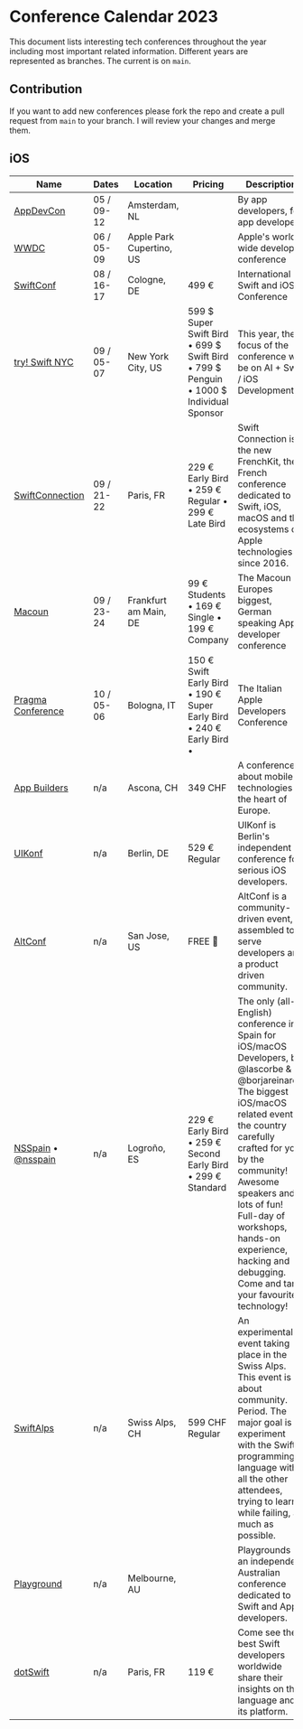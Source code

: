 # Conference Calendar 2023

This document lists interesting tech conferences throughout the year including most important related information. Different years are represented as branches. The current is on `main`.

## Contribution

If you want to add new conferences please fork the repo and create a pull request from `main` to your branch. I will review your changes and merge them.

## iOS

| Name                                                                     | Dates      | Location                 | Pricing                                                                               | Description                                                                                                                                                                                                                                                                                                                                      |
| ------------------------------------------------------------------------ | ---------- | ------------------------ | ------------------------------------------------------------------------------------- | ------------------------------------------------------------------------------------------------------------------------------------------------------------------------------------------------------------------------------------------------------------------------------------------------------------------------------------------------ |
| [AppDevCon](https://appdevcon.nl)                                        | 05 / 09-12 | Amsterdam, NL            |                                                                                       | By app developers, for app developers                                                                                                                                                                                                                                                                                                            |
| [WWDC](https://developer.apple.com/wwdc)                                 | 06 / 05-09 | Apple Park Cupertino, US |                                                                                       | Apple's world wide developer conference                                                                                                                                                                                                                                                                                                          |
| [SwiftConf](https://swiftconf.com/)                                      | 08 / 16-17 | Cologne, DE              | 499 €                                                                                 | International Swift and iOS Conference                                                                                                                                                                                                                                                                                                           | 
| [try! Swift NYC](https://www.tryswift.co/events/2023/nyc/)               | 09 / 05-07 | New York City, US        | 599 $ Super Swift Bird • 699 $ Swift Bird • 799 $ Penguin • 1000 $ Individual Sponsor | This year, the focus of the conference will be on AI + Swift / iOS Development.                                                                                                                                                                                                                                                                  |
| [SwiftConnection](https://swiftconnection.io)                            | 09 / 21-22 | Paris, FR                | 229 € Early Bird • 259 € Regular • 299 € Late Bird                                    | Swift Connection is the new FrenchKit, the French conference dedicated to Swift, iOS, macOS and the ecosystems of Apple technologies since 2016.                                                                                                                                                                                                 |
| [Macoun](https://macoun.de)                                              | 09 / 23-24 | Frankfurt am Main, DE    | 99 € Students • 169 € Single • 199 € Company                                          | The Macoun is Europes biggest, German speaking Apple developer conference                                                                                                                                                                                                                                                                        |
| [Pragma Conference](http://www.pragmaconference.com)                     | 10 / 05-06 | Bologna, IT              | 150 € Swift Early Bird • 190 € Super Early Bird • 240 € Early Bird •                  | The Italian Apple Developers Conference                                                                                                                                                                                                                                                                                                          |
| [App Builders](https://www.appbuilders.ch)                               | n/a        | Ascona, CH               | 349 CHF                                                                               | A conference about mobile technologies in the heart of Europe.                                                                                                                                                                                                                                                                                   |
| [UIKonf](http://www.uikonf.com)                                          | n/a        | Berlin, DE               | 529 € Regular                                                                         | UIKonf is Berlin's independent conference for serious iOS developers.                                                                                                                                                                                                                                                                            |
| [AltConf](http://altconf.com)                                            | n/a        | San Jose, US             | FREE 🤑                                                                               | AltConf is a community-driven event, assembled to serve developers and a product driven community.                                                                                                                                                                                                                                               |
| [NSSpain](https://nsspain.com) • [@nsspain](https://twitter.com/nsspain) | n/a        | Logroño, ES              | 229 € Early Bird • 259 € Second Early Bird • 299 € Standard                           | The only (all-English) conference in Spain for iOS/macOS Developers, by @lascorbe & @borjareinares. The biggest iOS/macOS related event in the country carefully crafted for you by the community! Awesome speakers and lots of fun! Full-day of workshops, hands-on experience, hacking and debugging. Come and tame your favourite technology! |
| [SwiftAlps](https://www.theswiftalps.com/)                               | n/a        | Swiss Alps, CH           | 599 CHF Regular                                                                       | An experimental event taking place in the Swiss Alps. This event is about community. Period. The major goal is to experiment with the Swift programming language with all the other attendees, trying to learn, while failing, as much as possible.                                                                                              |
| [Playground](https://twitter.com/playgroundconf)                         | n/a        | Melbourne, AU            |                                                                                       | Playgrounds is an independent Australian conference dedicated to Swift and Apple developers.                                                                                                                                                                                                                                                     |
| [dotSwift](https://www.dotswift.io)                                      | n/a        | Paris, FR                | 119 €                                                                                 | Come see the best Swift developers worldwide share their insights on the language and its platform.                                                                                                                                                                                                                                              |
